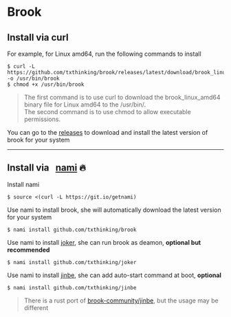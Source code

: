# Brook

## Install via curl

For example, for Linux amd64, run the following commands to install

```
$ curl -L https://github.com/txthinking/brook/releases/latest/download/brook_linux_amd64 -o /usr/bin/brook
$ chmod +x /usr/bin/brook
```

> The first command is to use curl to download the brook_linux_amd64 binary file for Linux amd64 to the /usr/bin/.<br/>
> The second command is to use chmod to allow executable permissions.

You can go to the [releases](https://github.com/txthinking/brook/releases) to download and install the latest version of brook for your system

---

## Install via &nbsp; [nami](https://github.com/txthinking/nami) 🔥

Install nami

```
$ source <(curl -L https://git.io/getnami)
```

Use nami to install brook, she will automatically download the latest version for your system

```
$ nami install github.com/txthinking/brook
```

Use nami to install [joker](https://github.com/txthinking/joker), she can run brook as deamon, **optional but recommended**

```
$ nami install github.com/txthinking/joker
```

Use nami to install [jinbe](https://github.com/txthinking/jinbe), she can add auto-start command at boot, **optional**

```
$ nami install github.com/txthinking/jinbe
```

> There is a rust port of [brook-community/jinbe](https://github.com/brook-community/jinbe), but the usage may be different

